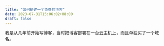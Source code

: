 ```yaml
---
title: "如何搭建一个免费的博客"
date: 2023-07-31T15:06:02+08:00
draft: false
---
```


我是从几年前开始写博客，当时把博客部署在一台云主机上，而且单独买了一个域名。

